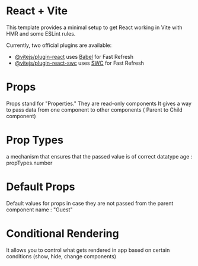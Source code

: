 # React + Vite

This template provides a minimal setup to get React working in Vite with HMR and some ESLint rules.

Currently, two official plugins are available:

- [@vitejs/plugin-react](https://github.com/vitejs/vite-plugin-react/blob/main/packages/plugin-react/README.md) uses [Babel](https://babeljs.io/) for Fast Refresh
- [@vitejs/plugin-react-swc](https://github.com/vitejs/vite-plugin-react-swc) uses [SWC](https://swc.rs/) for Fast Refresh




# Props 
Props stand for "Properties." They are read-only components
It gives a way to pass data from one component to other components ( Parent to Child component)
<Component key = value />

# Prop Types 
a mechanism that ensures that the passed value is of correct datatype
age : propTypes.number

# Default Props 
Default values for props in case they are not passed from the parent component 
name : "Guest"


# Conditional Rendering 
It allows you to control what gets rendered in app based on certain conditions
(show, hide, change components)

